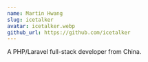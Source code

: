 ```yaml
---
name: Martin Hwang
slug: icetalker
avatar: icetalker.webp
github_url: https://github.com/icetalker
---
```


A PHP/Laravel full-stack developer from China.